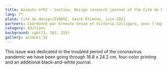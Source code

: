 ```yaml
---
title: Azimuts nº52 – Continu, Design research journal of the Cité du Design/ESADSE 
lang: fr
place: Cité du design/ESADSE, Saint-Étienne, juin 2021
partners: Coordonné par Ernesto Oroza et Victoria Calligaro, avec l’équipe du Cydre en particulier:Merlin Andreae, Corentin Brûlé et Antoine Bouré.
category: éditions
background: rgb(73, 163, 255)
gallery: azimuts_52
---
```

This issue was dedicated to the troubled period of the coronavirus pandemic we have been going through
16.8 x 24.2 cm, four-color printing and an additional black-and-white journal.